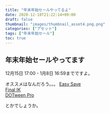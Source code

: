 ```yaml
---
title: "年末年始セールやってるよ"
date: 2020-12-18T21:22:14+09:00
draft: false
thumbnail: "images/thumbnail_asset4.png.png"
categories: ["アセット"]
tags: ["年末年始セール"]
toc: true
---
```


## 年末年始セールやってます
12月15日 17:00 - 1月8日 16:59までですよ。

オススメはなんだろう。。。
[Easy Save](https://assetstore.unity.com/packages/tools/input-management/easy-save-the-complete-save-load-asset-768)  
[Final IK](https://assetstore.unity.com/packages/tools/animation/final-ik-14290)  
[DOTween Pro](https://assetstore.unity.com/packages/tools/visual-scripting/dotween-pro-32416)  

とかでしょうか。